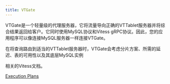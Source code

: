 ```yaml
---
title: VTGate
---
```


VTGate是一个轻量级的代理服务器，它将流量导向正确的VTTablet服务器并将综合结果返回给客户。它同时使用MySQL协议和Vitess gRPC协议。因此，您的应用程序可以像连接MySQL服务器一样连接VTGate。

在将查询路由到适当的VTTablet服务器时，VTGate会考虑分片方案、所需的延迟、表的可用性以及其底层MySQL实例

相关的Vitess文档。

[Execution Plans](../execution-plans)
